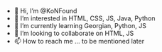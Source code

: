 - 👋 Hi, I’m @KoNFound
- 👀 I’m interested in HTML, CSS, JS, Java, Python
- 🌱 I’m currently learning Georgian, Python, JS
- 💞️ I’m looking to collaborate on HTML, JS
- 📫 How to reach me ... to be mentioned later

<!---
KoNFound/KoNFound is a ✨ special ✨ repository because its `README.md` (this file) appears on your GitHub profile.
You can click the Preview link to take a look at your changes.
--->
